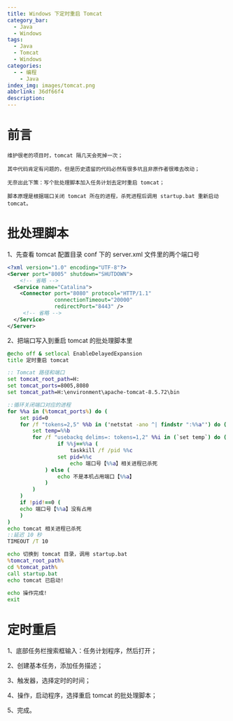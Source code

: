 ```yaml
---
title: Windows 下定时重启 Tomcat
category_bar:
  - Java
  - Windows
tags:
  - Java
  - Tomcat
  - Windows
categories:
  - - 编程
    - Java
index_img: images/tomcat.png
abbrlink: 36df66f4
description:
---
```

# 前言

    维护很老的项目时，tomcat 隔几天会死掉一次；
    
    其中代码肯定有问题的，但是历史遗留的代码必然有很多坑且非原作者很难去改动；
    
    无奈出此下策：写个批处理脚本加入任务计划去定时重启 tomcat；
    
    脚本原理是根据端口关闭 tomcat 所在的进程，杀死进程后调用 startup.bat 重新启动 tomcat。

# 批处理脚本

1、先查看 tomcat 配置目录 conf 下的 server.xml 文件里的两个端口号

```xml
<?xml version="1.0" encoding="UTF-8"?>
<Server port="8005" shutdown="SHUTDOWN">
    <!-- 省略 -->
  <Service name="Catalina">
    <Connector port="8080" protocol="HTTP/1.1"
               connectionTimeout="20000"
               redirectPort="8443" />
     <!-- 省略 -->
  </Service>
</Server>
```

2、把端口写入到重启 tomcat 的批处理脚本里

```bat
@echo off & setlocal EnableDelayedExpansion 
title 定时重启 tomcat

:: Tomcat 路径和端口
set tomcat_root_path=H:
set tomcat_ports=8005,8080
set tomcat_path=H:\environment\apache-tomcat-8.5.72\bin

::循环关闭端口对应的进程
for %%a in (%tomcat_ports%) do (
	set pid=0
	for /f "tokens=2,5" %%b in ('netstat -ano ^| findstr ":%%a"') do (
		set temp=%%b
		for /f "usebackq delims=: tokens=1,2" %%i in (`set temp`) do (
				if %%j==%%a (
					taskkill /f /pid %%c
				set pid=%%c
					echo 端口号【%%a】相关进程已杀死
			) else (
				echo 不是本机占用端口【%%a】
			)
		)
	)
	if !pid!==0 (
	echo 端口号【%%a】没有占用
	)
) 
echo tomcat 相关进程已杀死 
::延迟 10 秒
TIMEOUT /T 10

echo 切换到 tomcat 目录，调用 startup.bat 
%tomcat_root_path%
cd %tomcat_path%
call startup.bat 
echo tomcat 已启动!
 
echo 操作完成!
exit
```

# 定时重启

1、底部任务栏搜索框输入：任务计划程序，然后打开；

2、创建基本任务，添加任务描述；

3、触发器，选择定时的时间；

4、操作，启动程序，选择重启 tomcat 的批处理脚本；

5、完成。
